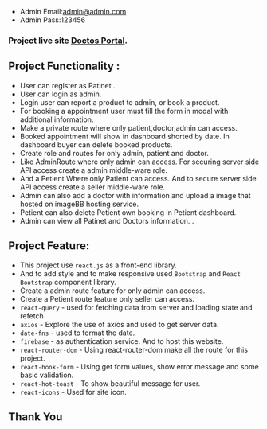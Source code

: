 -   Admin Email:admin@admin.com
-   Admin Pass:123456

### Project live site [Doctos Portal](https://doctor-portal-2.vercel.app/).

## Project Functionality :

  - User can register as Patinet .
  - User can login as admin.
  - Login user can report a product to admin, or book a product.
  - For booking a appointment user must fill the form in modal with additional information.
  - Make a private route where only patient,doctor,admin can access.
  - Booked appointment will show in  dashboard shorted by date. In dashboard buyer can delete booked products.
  - Create role and routes for only admin, patient and doctor.
  - Like AdminRoute where only admin can access. For securing server side API access create a admin middle-ware role.
  - And a Petient Where only Patient can access. And to secure server side API access create a seller middle-ware role.
  - Admin can also add a doctor with  information and upload a image that hosted on imageBB hosting service.
  - Petient can also delete Petient own booking in Petient dashboard.
  - Admin can view all Patinet and Doctors information. .

## Project Feature:

 - This project use <code>react.js</code>  as a front-end library.
 - And to add style and to make responsive used <code>Bootstrap</code> and <code>React Bootstrap</code> component library.
 - Create a admin route feature for only admin can access.
 - Create a Petient route feature only seller can access.
 - <code>react-query</code> - used for fetching data from server and loading state and refetch
 - <code>axios</code> - Explore the use of axios and used to get server data.
 - <code>date-fns</code> - used to format the date.
 - <code>firebase</code> - as authentication service. And to host this website.
 - <code>react-router-dom</code> - Using react-router-dom make all the route for this project.
 - <code>react-hook-form</code> - Using get form values, show error message and some basic validation.
 - <code>react-hot-toast</code> - To show beautiful message for user.
 - <code>react-icons</code> - Used for site icon.

## Thank You
